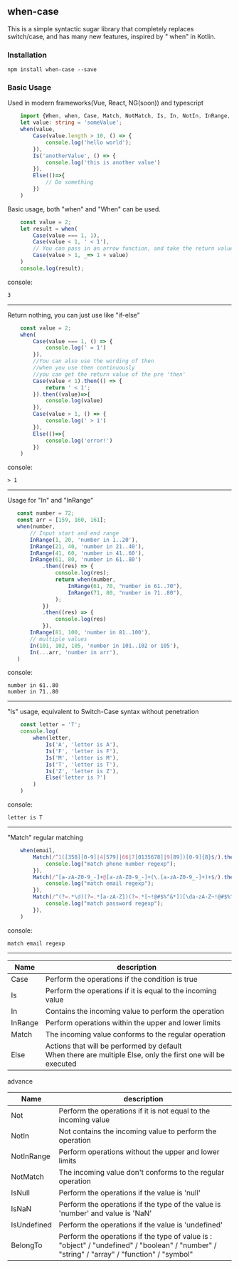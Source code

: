 ## when-case

This is a simple syntactic sugar library that completely replaces switch/case, and has many new features, inspired by "
when" in Kotlin.

### Installation

```
npm install when-case --save
```

### Basic Usage

Used in modern frameworks(Vue, React, NG(soon)) and typescript

```typescript
    import {When, when, Case, Match, NotMatch, Is, In, NotIn, InRange, NotInRange, Else} from 'when-case';
    let value: string = 'someValue';
    when(value,
        Case(value.length > 10, () => {
            console.log('hello world');
        }),
        Is('anotherValue', () => {
            console.log('this is another value')
        }),
        Else(()=>{
            // Do something
        })
    )
```

Basic usage, both "when" and "When" can be used.

```javascript
    const value = 2;
    let result = when(
        Case(value === 1, 1),
        Case(value < 1, ' < 1'),
        // You can pass in an arrow function, and take the return value as the result
        Case(value > 1, _=> 1 + value)
    )
    console.log(result);
```

console:

```
3
```

-----
Return nothing, you can just use like "if-else"

```javascript
    const value = 2;
    when(
        Case(value === 1, () => {
            console.log(' = 1')
        }),
        //You can also use the wording of then
        //when you use then continuously
        //you can get the return value of the pre 'then'
        Case(value < 1).then(() => {
            return ' < 1';
        }).then((value)=>{
            console.log(value)
        }),
        Case(value > 1, () => {
            console.log(' > 1')
        }),
        Else(()=>{
            console.log('error!')
        })
    )
```

console:

```
> 1
```

------

Usage for "In" and "InRange"
 ```javascript
    const number = 72;
    const arr = [159, 160, 161];
    when(number,
        // Input start and end range
        InRange(1, 20, 'number in 1..20'),
        InRange(21, 40, 'number in 21..40'),
        InRange(41, 60, 'number in 41..60'),
        InRange(61, 80, 'number in 61..80')
            .then((res) => {
                console.log(res);
                return when(number,
                    InRange(61, 70, "number in 61..70"),
                    InRange(71, 80, "number in 71..80"),
                );
            })
            .then((res) => {
                console.log(res)
            }),
        InRange(81, 100, 'number in 81..100'),
        // multiple values
        In(101, 102, 105, 'number in 101..102 or 105'),
        In(...arr, 'number in arr'),
    )
 ```

console:

```
number in 61..80
number in 71..80
```

----

"Is" usage, equivalent to Switch-Case syntax without penetration

```javascript
    const letter = 'T';
    console.log(
        when(letter,
            Is('A', 'letter is A'),
            Is('F', 'letter is F'),
            Is('M', 'letter is M'),
            Is('T', 'letter is T'),
            Is('Z', 'letter is Z'),
            Else('letter is ?')
        )
    )
```

console:

```
letter is T
```

---------
"Match" regular matching
```javascript
    when(email,
        Match(/^1([358][0-9]|4[579]|66|7[0135678]|9[89])[0-9]{8}$/).then(()=>{
            console.log("match phone number regexp");
        }),
        Match(/^[a-zA-Z0-9_-]+@[a-zA-Z0-9_-]+(\.[a-zA-Z0-9_-]+)+$/).then(()=>{
            console.log("match email regexp");
        }),
        Match(/^(?=.*\d)(?=.*[a-zA-Z])(?=.*[~!@#$%^&*])[\da-zA-Z~!@#$%^&*]{8,}$/).then(()=>{
            console.log("match password regexp");
        }),
    )
```
console:

```
match email regexp
```
---------

| Name    | description                                                  |
| ------- | ------------------------------------------------------------ |
| Case    | Perform the operations if the condition is true |
| Is      | Perform the operations if it is equal to the incoming value |
| In      | Contains the incoming value to perform the operation |
| InRange | Perform operations within the upper and lower limits |
| Match   | The incoming value conforms to the regular operation |
| Else    | Actions that will be performed by default<br>When there are multiple Else, only the first one will be executed                  |

advance

| Name    | description                                                  |
| ------- | ------------------------------------------------------------ |
| Not     | Perform the operations if it is not equal to the incoming value |
| NotIn      | Not contains the incoming value to perform the operation |
| NotInRange | Perform operations without the upper and lower limits |
| NotMatch   | The incoming value don't conforms to the regular operation |
| IsNull     | Perform the operations if the value is 'null' |
| IsNaN     | Perform the operations if the type of the value is 'number' and value is 'NaN' |
| IsUndefined     | Perform the operations if the value is 'undefined' |
| BelongTo     | Perform the operations if the type of value is : "object" / "undefined" / "boolean" / "number" / "string" / "array" / "function" / "symbol" |

